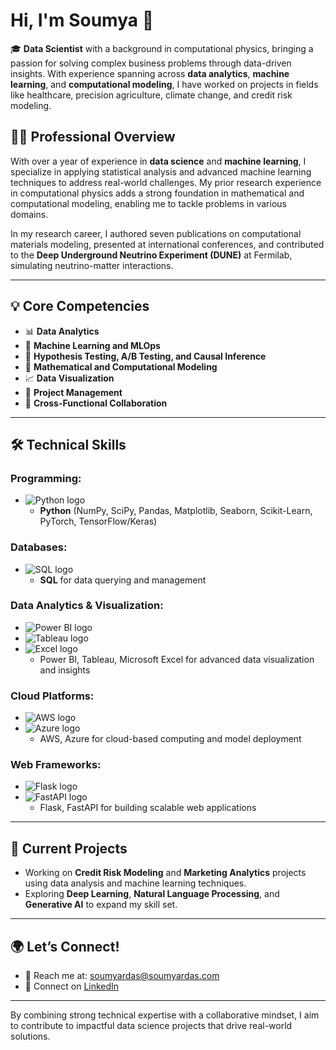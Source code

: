 # Hi, I'm Soumya 👋 

🎓 **Data Scientist** with a background in computational physics, bringing a passion for solving complex business problems through data-driven insights. With experience spanning across **data analytics**, **machine learning**, and **computational modeling**, I have worked on projects in fields like healthcare, precision agriculture, climate change, and credit risk modeling.

## 👨‍💻 **Professional Overview**

With over a year of experience in **data science** and **machine learning**, I specialize in applying statistical analysis and advanced machine learning techniques to address real-world challenges. My prior research experience in computational physics adds a strong foundation in mathematical and computational modeling, enabling me to tackle problems in various domains.

In my research career, I authored seven publications on computational materials modeling, presented at international conferences, and contributed to the **Deep Underground Neutrino Experiment (DUNE)** at Fermilab, simulating neutrino-matter interactions.

---

## 💡 **Core Competencies**
- 📊 **Data Analytics**
- 🧠 **Machine Learning and MLOps**
- 🧪 **Hypothesis Testing, A/B Testing, and Causal Inference**
- 🔬 **Mathematical and Computational Modeling**
- 📈 **Data Visualization**
- 🎯 **Project Management**
- 🤝 **Cross-Functional Collaboration**

---

## 🛠️ **Technical Skills**

### **Programming:**
- ![Python logo](https://img.shields.io/badge/-Python-3776AB?style=flat-square&logo=python&logoColor=white)  
  - **Python** (NumPy, SciPy, Pandas, Matplotlib, Seaborn, Scikit-Learn, PyTorch, TensorFlow/Keras)
  
### **Databases:**
- ![SQL logo](https://img.shields.io/badge/-SQL-4479A1?style=flat-square&logo=MySQL&logoColor=white)  
  - **SQL** for data querying and management
  
### **Data Analytics & Visualization:**
- ![Power BI logo](https://img.shields.io/badge/-Power%20BI-F2C811?style=flat-square&logo=powerbi&logoColor=black)
- ![Tableau logo](https://img.shields.io/badge/-Tableau-E97627?style=flat-square&logo=tableau&logoColor=white)
- ![Excel logo](https://img.shields.io/badge/-Microsoft%20Excel-217346?style=flat-square&logo=microsoftexcel&logoColor=white)  
  - Power BI, Tableau, Microsoft Excel for advanced data visualization and insights

### **Cloud Platforms:**
- ![AWS logo](https://img.shields.io/badge/-AWS-FF9900?style=flat-square&logo=amazonaws&logoColor=white)
- ![Azure logo](https://img.shields.io/badge/-Azure-0078D4?style=flat-square&logo=microsoftazure&logoColor=white)  
  - AWS, Azure for cloud-based computing and model deployment
  
### **Web Frameworks:**
- ![Flask logo](https://img.shields.io/badge/-Flask-000000?style=flat-square&logo=flask&logoColor=white)
- ![FastAPI logo](https://img.shields.io/badge/-FastAPI-009688?style=flat-square&logo=fastapi&logoColor=white)  
  - Flask, FastAPI for building scalable web applications

---

## 🚀 **Current Projects**
- Working on **Credit Risk Modeling** and **Marketing Analytics** projects using data analysis and machine learning techniques.
- Exploring **Deep Learning**, **Natural Language Processing**, and **Generative AI** to expand my skill set.

---

## 🌍 **Let’s Connect!**

- 📧 Reach me at: [soumyardas@soumyardas.com](mailto:soumyardas@soumyardas.com)
- 💼 Connect on [LinkedIn](https://www.linkedin.com/in/soumyardas90)

---

By combining strong technical expertise with a collaborative mindset, I aim to contribute to impactful data science projects that drive real-world solutions.

